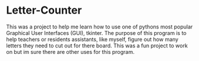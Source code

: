 # Letter-Counter
This was a project to help me learn how to use one of pythons most popular Graphical User Interfaces (GUI), tkinter. The purpose of this program is to help teachers or residents assistants, like myself, figure out how many letters they need to cut out for there board. This was a fun project to work on but im sure there are other uses for this program.  
